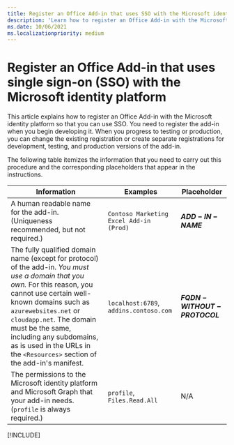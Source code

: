 ```yaml
---
title: Register an Office Add-in that uses SSO with the Microsoft identity platform
description: 'Learn how to register an Office Add-in with the Microsoft identity platform to use SSO with Word, Excel, PowerPoint, and Outlook.'
ms.date: 10/06/2021
ms.localizationpriority: medium
---
```


# Register an Office Add-in that uses single sign-on (SSO) with the Microsoft identity platform

This article explains how to register an Office Add-in with the Microsoft identity platform so that you can use SSO. You need to register the add-in when you begin developing it. When you progress to testing or production, you can change the existing registration or create separate registrations for development, testing, and production versions of the add-in.

The following table itemizes the information that you need to carry out this procedure and the corresponding placeholders that appear in the instructions.

|Information  |Examples  |Placeholder  |
|---------|---------|---------|
|A human readable name for the add-in. (Uniqueness recommended, but not required.)|`Contoso Marketing Excel Add-in (Prod)`|**$ADD-IN-NAME$**|
|The fully qualified domain name (except for protocol) of the add-in. *You must use a domain that you own.* For this reason, you cannot use certain well-known domains such as `azurewebsites.net` or `cloudapp.net`. The domain must be the same, including any subdomains, as is used in the URLs in the `<Resources>` section of the add-in's manifest.|`localhost:6789`, `addins.contoso.com`|**$FQDN-WITHOUT-PROTOCOL$**|
|The permissions to the Microsoft identity platform and Microsoft Graph that your add-in needs. (`profile` is always required.)|`profile`, `Files.Read.All`|N/A|

[!INCLUDE[](../includes/register-sso-add-in-aad-v2-include.md)]
